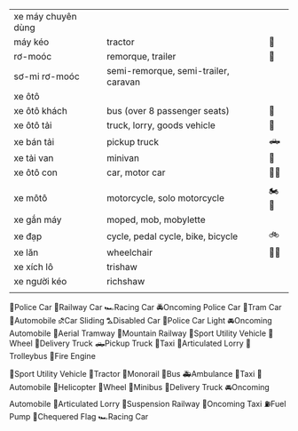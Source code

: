|                    |                                      |      |
| ------------------ | ------------------------------------ | ---- |
| xe máy chuyên dùng |                                      |      |
| máy kéo            | tractor                              | 🚜   |
| rơ-moóc            | remorque, trailer                    | 🚛   |
| sơ-mi rơ-moóc      | semi-remorque, semi-trailer, caravan |      |
| xe ôtô             |                                      |      |
| xe ôtô khách       | bus (over 8 passenger seats)         | 🚌   |
| xe ôtô tải         | truck, lorry, goods vehicle          | 🚚   |
| xe bán tải         | pickup truck                         | 🛻   |
| xe tải van         | minivan                              | 🚐   |
| xe ôtô con         | car, motor car                       | 🚗🚙 |
|                    |                                      |      |
| xe môtô            | motorcycle, solo motorcycle          | 🏍️🛵 |
| xe gắn máy         | moped, mob, mobylette                |      |
| xe đạp             | cycle, pedal cycle, bike, bicycle    | 🚲   |
| xe lăn             | wheelchair                           | 🦽🦼 |
| xe xích lô         | trishaw                              |      |
| xe người kéo       | richshaw                             |      |
|                    |                                      |      |

🚓Police Car
🚃Railway Car
🏎️Racing Car
🚔Oncoming Police Car
🚋Tram Car
🚗Automobile
⛐Car Sliding
⛍Disabled Car
🚨Police Car Light
🚘Oncoming Automobile
🚡Aerial Tramway
🚞Mountain Railway
🚙Sport Utility Vehicle
🛞Wheel
🚚Delivery Truck
🛻Pickup Truck
🚕Taxi
🚛Articulated Lorry
🚎Trolleybus
🚒Fire Engine

🚙Sport Utility Vehicle
🚜Tractor
🚝Monorail
🚌Bus
🚑Ambulance
🚕Taxi
🚗Automobile
🚁Helicopter
🛞Wheel
🚐Minibus
🚚Delivery Truck
🚘Oncoming Automobile
🚛Articulated Lorry
🚟Suspension Railway
🚖Oncoming Taxi
⛽Fuel Pump
🏁Chequered Flag
🏎️Racing Car
